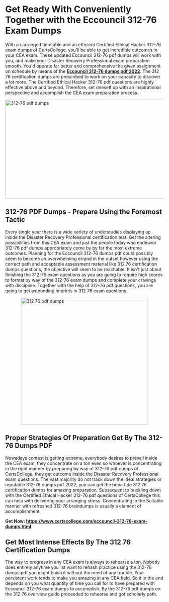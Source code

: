 <h1><strong>Get Ready With Conveniently Together with the Eccouncil 312-76 Exam Dumps&nbsp;</strong></h1>
<p><span style="font-weight: 400;">With an arranged timetable and an efficient Certified Ethical Hacker 312-76 exam dumps of CertsCollege, you'll be able to get incredible outcomes in your CEA exam. These updated Eccouncil 312-76 pdf dumps will work with you, and make your Disaster Recovery Professional exam preparation smooth. You'd operate far better and comprehensive the given assignment on schedule by means of the <strong><a href="https://www.certscollege.com/eccouncil-312-76-exam-dumps.html">Eccouncil 312-76 dumps pdf 2022</a></strong>. The 312 76 certification dumps are prescribed to work on your capacity to discover a lot more. The Certified Ethical Hacker 312-76 pdf questions are highly effective above and beyond. Therefore, set oneself up with an inspirational perspective and accomplish the CEA exam preparation process.&nbsp;</span></p>
<p><span style="font-weight: 400;"><img style="display: block; margin-left: auto; margin-right: auto;" src="https://i.ibb.co/CPDK3ps/Yellow-and-Blue-Initiative-Blog-Banner.png" alt="312-76 pdf dumps" width="559" height="315" /></span></p>
<h2><strong>312-76 PDF Dumps - Prepare Using the Foremost Tactic</strong></h2>
<p><span style="font-weight: 400;">Every single year there is a wide variety of understudies displaying up inside the Disaster Recovery Professional certification test. Get the altering possibilities from this CEA exam and just the people today who endeavor 312-76 pdf dumps appropriately come by by far the most extreme outcomes. Planning for the Eccouncil 312-76 dumps pdf could possibly seem to become an overwhelming errand in the outset however using the correct path and acceptable assessment material like 312 76 certification dumps questions, the objective will seem to be reachable. It isn't just about finishing the 312-76 exam questions as you are going to require high scores to format by way of the 312-76 exam dumps and complete your cravings with discipline. Together with the help of 312-76 pdf questions, you are going to get astounding imprints in 312 76 exam questions.</span></p>
<p><span style="font-weight: 400;"><a href="https://tinyurl.com/yumd3cew"><img style="display: block; margin-left: auto; margin-right: auto;" src="https://i.ibb.co/9tMrhdY/Teacher-Appreciation-Invitation.png" alt="312 76 pdf dumps " width="404" height="404" /></a></span></p>
<h2><strong>Proper Strategies Of Preparation Get By The 312-76 Dumps PDF</strong></h2>
<p><span style="font-weight: 400;">Nowadays contest is getting extreme, everybody desires to prevail inside the CEA exam, they concentrate on a ton even so whoever is concentrating in the right manner by preparing by way of 312-76 pdf dumps of CertsCollege, they get outcome inside the Disaster Recovery Professional exam questions. The vast majority do not track down the ideal strategies or reputable 312-76 dumps pdf 2022, you can get the bona fide 312 76 certification dumps for amazing preparation. Subsequent to buckling down with the Certified Ethical Hacker 312-76 pdf questions of CertsCollege this can help with delivering your arranging stress. Concentrating in the Suitable manner with refreshed 312-76 braindumps is usually a element of accomplishment.</span></p>
<p><span style="font-weight: 400;"><strong>Get Now: <a href="https://www.certscollege.com/eccouncil-312-76-exam-dumps.html">https://www.certscollege.com/eccouncil-312-76-exam-dumps.html</a></strong></span></p>
<h2><strong>Get Most Intense Effects By The 312 76 Certification Dumps</strong></h2>
<p><span style="font-weight: 400;">The way to progress in any CEA exam is always to rehearse a ton. Nobody does entirely anytime you 1st want to rehash practice using the 312-76 dumps pdf you might finish it without the need of any trouble. Your persistent work tends to make you amazing in any CEA field. So it in the end depends on you what quantity of time you call for to have prepared with Eccouncil 312-76 exam dumps to accomplish. By the 312-76 pdf dumps on the 312 76 overview guide proceeded to rehearse and got scholarly path.</span></p>
